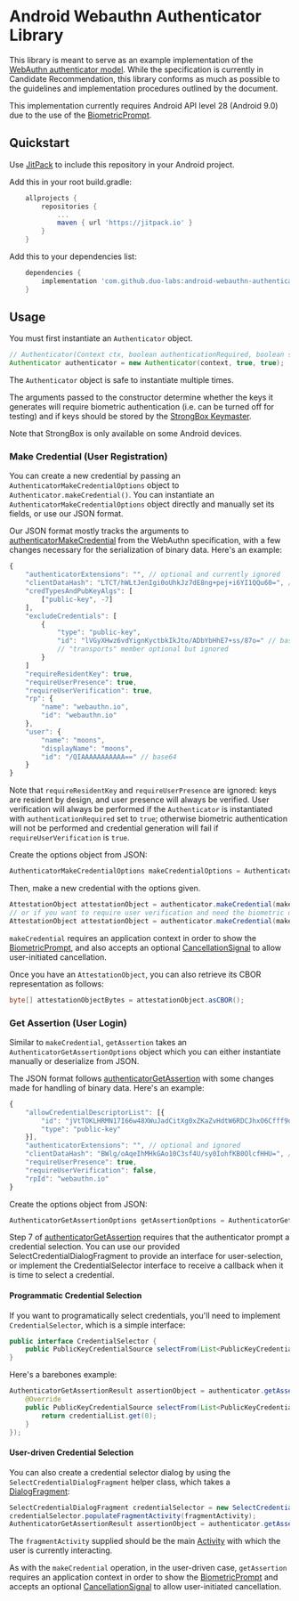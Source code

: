 # Android Webauthn Authenticator Library

This library is meant to serve as an example implementation of the [WebAuthn
authenticator model](https://www.w3.org/TR/webauthn/#sctn-authenticator-model).
While the specification is currently in Candidate Recommendation, this library
conforms as much as possible to the guidelines and implementation procedures
outlined by the document.

This implementation currently requires Android API level 28 (Android 9.0) due
to the use of the 
[BiometricPrompt](https://developer.android.com/reference/android/hardware/biometrics/BiometricPrompt).

## Quickstart

Use [JitPack](https://jitpack.io/) to include this repository in your Android
project.

Add this in your root build.gradle:
```groovy
	allprojects {
		repositories {
			...
			maven { url 'https://jitpack.io' }
		}
	}
```
Add this to your dependencies list:
```groovy
	dependencies {
		implementation 'com.github.duo-labs:android-webauthn-authenticator:master-SNAPSHOT'
	}
```

## Usage

You must first instantiate an `Authenticator` object.

```java
// Authenticator(Context ctx, boolean authenticationRequired, boolean strongboxRequired)
Authenticator authenticator = new Authenticator(context, true, true);
```
The `Authenticator` object is safe to instantiate multiple times.

The arguments passed to the constructor determine whether the keys it generates will
require biometric  authentication (i.e. can be turned off for testing) and if keys should
be stored by the [StrongBox Keymaster](https://developer.android.com/training/articles/keystore).

Note that StrongBox is only available on some Android devices.

### Make Credential (User Registration)

You can create a new credential by passing an `AuthenticatorMakeCredentialOptions` object to
`Authenticator.makeCredential()`. You can instantiate an `AuthenticatorMakeCredentialOptions`
object directly and manually set its fields, or use our JSON format.

Our JSON format mostly tracks the arguments to [authenticatorMakeCredential](https://www.w3.org/TR/webauthn/#op-make-cred)
from the WebAuthn specification, with a few changes necessary for the serialization of binary data. Here's an example:

```javascript
{
    "authenticatorExtensions": "", // optional and currently ignored
    "clientDataHash": "LTCT/hWLtJenIgi0oUhkJz7dE8ng+pej+i6YI1QQu60=", // base64
    "credTypesAndPubKeyAlgs": [
        ["public-key", -7]
    ],
	"excludeCredentials": [
		{
			"type": "public-key",
			"id": "lVGyXHwz6vdYignKyctbkIkJto/ADbYbHhE7+ss/87o=" // base64
			// "transports" member optional but ignored
		}
	]
    "requireResidentKey": true,
    "requireUserPresence": true,
    "requireUserVerification": true,
    "rp": {
        "name": "webauthn.io",
        "id": "webauthn.io"
    },
    "user": {
        "name": "moons",
        "displayName": "moons",
        "id": "/QIAAAAAAAAAAA==" // base64
    }
}
```

Note that `requireResidentKey` and `requireUserPresence` are ignored: keys are resident by design, and user presence will always be verified. User verification will always be performed if the `Authenticator` is instantiated with `authenticationRequired` set to `true`; otherwise biometric authentication will not be performed and credential generation will fail if `requireUserVerification` is `true`.

Create the options object from JSON:

```java
AuthenticatorMakeCredentialOptions makeCredentialOptions = AuthenticatorMakeCredentialOptions.fromJSON(options);
```

Then, make a new credential with the options given.

```java
AttestationObject attestationObject = authenticator.makeCredential(makeCredentialOptions);
// or if you want to require user verification and need the biometric dialog:
AttestationObject attestationObject = authenticator.makeCredential(makeCredentialOptions, context, cancellationSignal);
```

`makeCredential` requires an application context in order to show the 
[BiometricPrompt](https://developer.android.com/reference/android/hardware/biometrics/BiometricPrompt), and
also accepts an optional [CancellationSignal](https://developer.android.com/reference/android/os/CancellationSignal)
to allow user-initiated cancellation.

Once you have an `AttestationObject`, you can also retrieve its CBOR representation as follows:

```java
byte[] attestationObjectBytes = attestationObject.asCBOR();
```

### Get Assertion (User Login)

Similar to `makeCredential`, `getAssertion` takes an `AuthenticatorGetAssertionOptions` object
which you can either instantiate manually or deserialize from JSON.

The JSON format follows [authenticatorGetAssertion](https://www.w3.org/TR/webauthn/#op-get-assertion) with
some changes made for handling of binary data. Here's an example:

```javascript
{
    "allowCredentialDescriptorList": [{
        "id": "jVtTOKLHRMN17I66w48XWuJadCitXg0xZKaZvHdtW6RDCJhxO6Cfff9qbYnZiMQ1pl8CzPkXcXEHwpQYFknN2w==", // base64
        "type": "public-key"
    }],
    "authenticatorExtensions": "", // optional and ignored
    "clientDataHash": "BWlg/oAqeIhMHkGAo10C3sf4U/sy0IohfKB0OlcfHHU=", // base64
    "requireUserPresence": true,
    "requireUserVerification": false,
    "rpId": "webauthn.io"
}
```

Create the options object from JSON:

```java
AuthenticatorGetAssertionOptions getAssertionOptions = AuthenticatorGetAssertionOptions.fromJSON(options);
```

Step 7 of [authenticatorGetAssertion](https://www.w3.org/TR/webauthn/#op-get-assertion) requires that
the authenticator prompt a credential selection. You can use our provided SelectCredentialDialogFragment
to provide an interface for user-selection, or implement the CredentialSelector interface to receive a
callback when it is time to select a credential.

#### Programmatic Credential Selection

If you want to programatically select credentials, you'll need to implement `CredentialSelector`, which is a simple interface:

```java
public interface CredentialSelector {
    public PublicKeyCredentialSource selectFrom(List<PublicKeyCredentialSource> credentialList);
}
```

Here's a barebones example:

```java
AuthenticatorGetAssertionResult assertionObject = authenticator.getAssertion(getAssertionOptions, new CredentialSelector() {
	@Override
	public PublicKeyCredentialSource selectFrom(List<PublicKeyCredentialSource> credentialList) {
		return credentialList.get(0);
	}
});
```

#### User-driven Credential Selection

You can also create a credential selector dialog by using the `SelectCredentialDialogFragment`
helper class, which takes a [DialogFragment](https://developer.android.com/reference/android/app/DialogFragment):

```java
SelectCredentialDialogFragment credentialSelector = new SelectCredentialDialogFragment();
credentialSelector.populateFragmentActivity(fragmentActivity);
AuthenticatorGetAssertionResult assertionObject = authenticator.getAssertion(options, credentialSelector, context, cancellationSignal);
```

The `fragmentActivity` supplied should be the main 
[Activity](https://developer.android.com/reference/android/app/Activity) 
with which the user is currently interacting.

As with the `makeCredential` operation, in the user-driven case, `getAssertion` requires an application context in order to show the 
[BiometricPrompt](https://developer.android.com/reference/android/hardware/biometrics/BiometricPrompt)
and accepts an optional 
[CancellationSignal](https://developer.android.com/reference/android/os/CancellationSignal)
to allow user-initiated cancellation.
